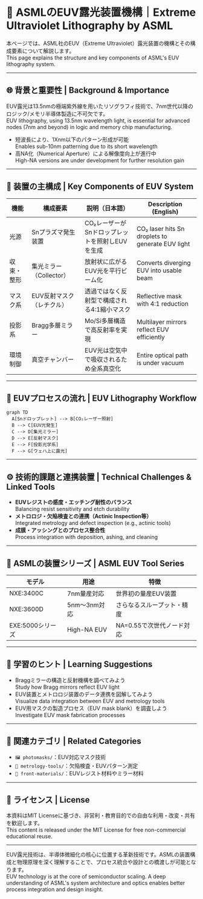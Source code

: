 # 🔭 ASMLのEUV露光装置機構｜Extreme Ultraviolet Lithography by ASML

本ページでは、ASML社のEUV（Extreme Ultraviolet）露光装置の機構とその構成要素について解説します。  
This page explains the structure and key components of ASML's EUV lithography system.

---

## 🌐 背景と重要性 | Background & Importance

EUV露光は13.5nmの極端紫外線を用いたリソグラフィ技術で、7nm世代以降のロジック/メモリ半導体製造に不可欠です。  
EUV lithography, using 13.5nm wavelength light, is essential for advanced nodes (7nm and beyond) in logic and memory chip manufacturing.

- 短波長により、1Xnm以下のパターン形成が可能  
  Enables sub-10nm patterning due to its short wavelength  
- 高NA化（Numerical Aperture）による解像度向上が進行中  
  High-NA versions are under development for further resolution gain

---

## 🧩 装置の主構成 | Key Components of EUV System

| 機能 | 構成要素 | 説明（日本語） | Description (English) |
|------|-----------|------------------|-------------------------|
| 光源 | Snプラズマ発生装置 | CO₂レーザーがSnドロップレットを照射しEUVを生成 | CO₂ laser hits Sn droplets to generate EUV light |
| 収束・整形 | 集光ミラー（Collector） | 放射状に広がるEUV光を平行ビーム化 | Converts diverging EUV into usable beam |
| マスク系 | EUV反射マスク（レチクル） | 透過ではなく反射型で構成される4:1縮小マスク | Reflective mask with 4:1 reduction |
| 投影系 | Bragg多層ミラー | Mo/Si多層構造で高反射率を実現 | Multilayer mirrors reflect EUV efficiently |
| 環境制御 | 真空チャンバー | EUV光は空気中で吸収されるため全系真空化 | Entire optical path is under vacuum |

---

## 🔄 EUVプロセスの流れ | EUV Lithography Workflow

```mermaid
graph TD
  A[Snドロップレット] --> B[CO₂レーザー照射]
  B --> C[EUV光発生]
  C --> D[集光ミラー]
  D --> E[反射マスク]
  E --> F[投影光学系]
  F --> G[ウェハ上に露光]
```

---

## ⚙️ 技術的課題と連携装置 | Technical Challenges & Linked Tools

- **EUVレジストの感度・エッチング耐性のバランス**  
  Balancing resist sensitivity and etch durability  
- **メトロロジ・欠陥検査との連携（Actinic Inspection等）**  
  Integrated metrology and defect inspection (e.g., actinic tools)  
- **成膜・アッシングとのプロセス整合性**  
  Process integration with deposition, ashing, and cleaning  

---

## 🏢 ASMLの装置シリーズ | ASML EUV Tool Series

| モデル | 用途 | 特徴 |
|--------|------|------|
| NXE:3400C | 7nm量産対応 | 世界初の量産EUV装置 |
| NXE:3600D | 5nm〜3nm対応 | さらなるスループット・精度 |
| EXE:5000シリーズ | High-NA EUV | NA=0.55で次世代ノード対応 |

---

## 🧠 学習のヒント | Learning Suggestions

- Braggミラーの構造と反射機構を調べてみよう  
  Study how Bragg mirrors reflect EUV light  
- EUV装置とメトロロジ装置のデータ連携を図解してみよう  
  Visualize data integration between EUV and metrology tools  
- EUV用マスクの製造プロセス（EUV mask blank）を調査しよう  
  Investigate EUV mask fabrication processes  

---

## 📎 関連カテゴリ | Related Categories

- `🖼️ photomasks/`：EUV対応マスク技術  
- `🔬 metrology-tools/`：欠陥検査・EUVパターン測定  
- `🧪 front-materials/`：EUVレジスト材料やミラー材料  

---

## 📄 ライセンス | License

本資料はMIT Licenseに基づき、非営利・教育目的での自由な利用・改変・共有を歓迎します。  
This content is released under the MIT License for free non-commercial educational reuse.

---

EUV露光技術は、半導体微細化の核心に位置する革新技術です。ASMLの装置構成と物理原理を深く理解することで、プロセス統合や設計との橋渡しが可能となります。  
EUV technology is at the core of semiconductor scaling. A deep understanding of ASML's system architecture and optics enables better process integration and design insight.
